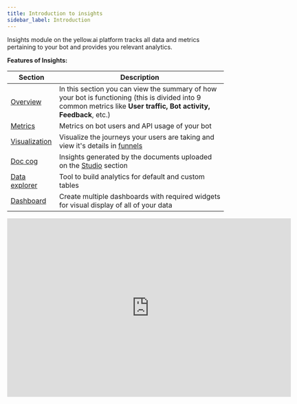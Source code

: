 ```yaml
---
title: Introduction to insights 
sidebar_label: Introduction 
---
```


Insights module on the yellow.ai platform tracks all data and metrics pertaining to your bot and provides you relevant analytics.   

**Features of Insights:**

| Section | Description |
| -------- | -------- |
| [Overview](#overview)     | In this section you can view the summary of how your bot is functioning (this is divided into 9 common metrics like **User traffic, Bot activity, Feedback**, etc.)     |
|[Metrics](https://docs.yellow.ai/docs/platform_concepts/growth/metrics)|Metrics on bot users and API usage of your bot|
|[Visualization](https://docs.yellow.ai/docs/platform_concepts/growth/user-journeys)| Visualize the journeys your users are taking and view it's details in [funnels](https://docs.yellow.ai/docs/platform_concepts/growth/funnels)|
|[Doc cog](https://docs.yellow.ai/docs/platform_concepts/growth/doccog)|Insights generated by the documents uploaded on the [Studio](https://docs.yellow.ai/docs/platform_concepts/studio/overview) section|
|[Data explorer](https://docs.yellow.ai/docs/platform_concepts/growth/data-explorer)|Tool to build analytics for default and custom tables|
|[Dashboard](https://docs.yellow.ai/docs/platform_concepts/growth/dashboards)|Create multiple dashboards with required widgets for visual display of all of your data|


<iframe width="660" height="415" src="https://www.youtube.com/embed/yAkP3imNl7Q" title="YouTube video player" frameborder="0" allow="accelerometer; autoplay; clipboard-write; encrypted-media; gyroscope; picture-in-picture; web-share" allowfullscreen></iframe>

